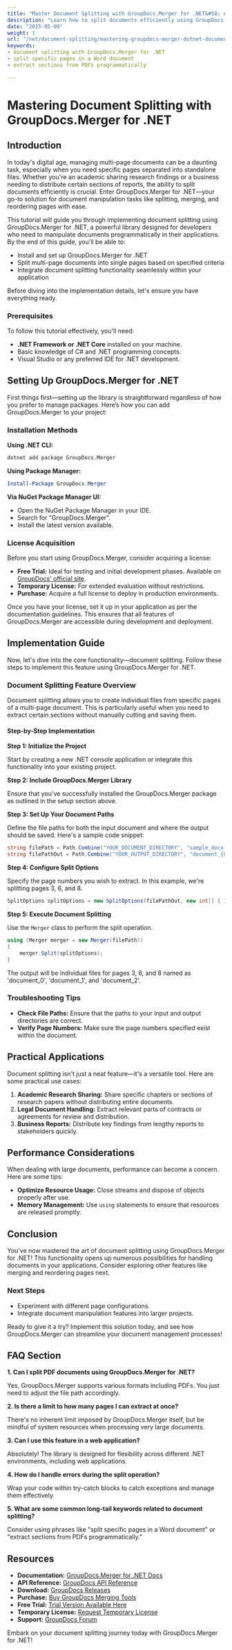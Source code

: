 ```yaml
---
title: "Master Document Splitting with GroupDocs.Merger for .NET&#58; A Comprehensive Guide"
description: "Learn how to split documents efficiently using GroupDocs.Merger for .NET. Ideal for developers needing programmatic document manipulation."
date: "2025-05-09"
weight: 1
url: "/net/document-splitting/mastering-groupdocs-merger-dotnet-document-splitting/"
keywords:
- document splitting with GroupDocs.Merger for .NET
- split specific pages in a Word document
- extract sections from PDFs programmatically

---
```



# Mastering Document Splitting with GroupDocs.Merger for .NET

## Introduction

In today's digital age, managing multi-page documents can be a daunting task, especially when you need specific pages separated into standalone files. Whether you're an academic sharing research findings or a business needing to distribute certain sections of reports, the ability to split documents efficiently is crucial. Enter GroupDocs.Merger for .NET—your go-to solution for document manipulation tasks like splitting, merging, and reordering pages with ease.

This tutorial will guide you through implementing document splitting using GroupDocs.Merger for .NET, a powerful library designed for developers who need to manipulate documents programmatically in their applications. By the end of this guide, you'll be able to:
- Install and set up GroupDocs.Merger for .NET
- Split multi-page documents into single pages based on specified criteria
- Integrate document splitting functionality seamlessly within your application

Before diving into the implementation details, let's ensure you have everything ready.

### Prerequisites

To follow this tutorial effectively, you'll need:
- **.NET Framework or .NET Core** installed on your machine.
- Basic knowledge of C# and .NET programming concepts.
- Visual Studio or any preferred IDE for .NET development.

## Setting Up GroupDocs.Merger for .NET

First things first—setting up the library is straightforward regardless of how you prefer to manage packages. Here’s how you can add GroupDocs.Merger to your project:

### Installation Methods

**Using .NET CLI:**

```bash
dotnet add package GroupDocs.Merger
```

**Using Package Manager:**

```powershell
Install-Package GroupDocs.Merger
```

**Via NuGet Package Manager UI:**

- Open the NuGet Package Manager in your IDE.
- Search for "GroupDocs.Merger".
- Install the latest version available.

### License Acquisition

Before you start using GroupDocs.Merger, consider acquiring a license:

- **Free Trial:** Ideal for testing and initial development phases. Available on [GroupDocs' official site](https://releases.groupdocs.com/merger/net/).
- **Temporary License:** For extended evaluation without restrictions.
- **Purchase:** Acquire a full license to deploy in production environments.

Once you have your license, set it up in your application as per the documentation guidelines. This ensures that all features of GroupDocs.Merger are accessible during development and deployment.

## Implementation Guide

Now, let's dive into the core functionality—document splitting. Follow these steps to implement this feature using GroupDocs.Merger for .NET.

### Document Splitting Feature Overview

Document splitting allows you to create individual files from specific pages of a multi-page document. This is particularly useful when you need to extract certain sections without manually cutting and saving them.

#### Step-by-Step Implementation

**Step 1: Initialize the Project**

Start by creating a new .NET console application or integrate this functionality into your existing project.

**Step 2: Include GroupDocs.Merger Library**

Ensure that you've successfully installed the GroupDocs.Merger package as outlined in the setup section above.

**Step 3: Set Up Your Document Paths**

Define the file paths for both the input document and where the output should be saved. Here's a sample code snippet:

```csharp
string filePath = Path.Combine("YOUR_DOCUMENT_DIRECTORY", "sample_docx_10_pages.docx");
string filePathOut = Path.Combine("YOUR_OUTPUT_DIRECTORY", "document_{0}.{1}");
```

**Step 4: Configure Split Options**

Specify the page numbers you wish to extract. In this example, we're splitting pages 3, 6, and 8.

```csharp
SplitOptions splitOptions = new SplitOptions(filePathOut, new int[] { 3, 6, 8 });
```

**Step 5: Execute Document Splitting**

Use the `Merger` class to perform the split operation.

```csharp
using (Merger merger = new Merger(filePath))
{
    merger.Split(splitOptions);
}
```

The output will be individual files for pages 3, 6, and 8 named as 'document_0', 'document_1', and 'document_2'.

### Troubleshooting Tips

- **Check File Paths:** Ensure that the paths to your input and output directories are correct.
- **Verify Page Numbers:** Make sure the page numbers specified exist within the document.

## Practical Applications

Document splitting isn't just a neat feature—it's a versatile tool. Here are some practical use cases:

1. **Academic Research Sharing:** Share specific chapters or sections of research papers without distributing entire documents.
2. **Legal Document Handling:** Extract relevant parts of contracts or agreements for review and distribution.
3. **Business Reports:** Distribute key findings from lengthy reports to stakeholders quickly.

## Performance Considerations

When dealing with large documents, performance can become a concern. Here are some tips:

- **Optimize Resource Usage:** Close streams and dispose of objects properly after use.
- **Memory Management:** Use `using` statements to ensure that resources are released promptly.

## Conclusion

You've now mastered the art of document splitting using GroupDocs.Merger for .NET! This functionality opens up numerous possibilities for handling documents in your applications. Consider exploring other features like merging and reordering pages next.

### Next Steps

- Experiment with different page configurations.
- Integrate document manipulation features into larger projects.

Ready to give it a try? Implement this solution today, and see how GroupDocs.Merger can streamline your document management processes!

## FAQ Section

**1. Can I split PDF documents using GroupDocs.Merger for .NET?**

Yes, GroupDocs.Merger supports various formats including PDFs. You just need to adjust the file path accordingly.

**2. Is there a limit to how many pages I can extract at once?**

There's no inherent limit imposed by GroupDocs.Merger itself, but be mindful of system resources when processing very large documents.

**3. Can I use this feature in a web application?**

Absolutely! The library is designed for flexibility across different .NET environments, including web applications.

**4. How do I handle errors during the split operation?**

Wrap your code within try-catch blocks to catch exceptions and manage them effectively.

**5. What are some common long-tail keywords related to document splitting?**

Consider using phrases like "split specific pages in a Word document" or "extract sections from PDFs programmatically." 

## Resources

- **Documentation:** [GroupDocs.Merger for .NET Docs](https://docs.groupdocs.com/merger/net/)
- **API Reference:** [GroupDocs API Reference](https://reference.groupdocs.com/merger/net/)
- **Download:** [GroupDocs Releases](https://releases.groupdocs.com/merger/net/)
- **Purchase:** [Buy GroupDocs Merging Tools](https://purchase.groupdocs.com/buy)
- **Free Trial:** [Trial Version Available Here](https://releases.groupdocs.com/merger/net/)
- **Temporary License:** [Request Temporary License](https://purchase.groupdocs.com/temporary-license/)
- **Support:** [GroupDocs Forum](https://forum.groupdocs.com/c/merger/) 

Embark on your document splitting journey today with GroupDocs.Merger for .NET!

